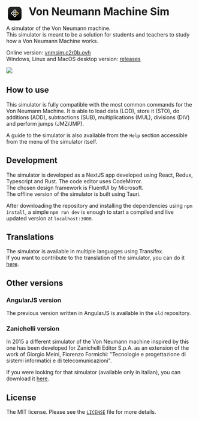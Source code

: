 # Von Neumann Machine Sim <img align="left" width="45" height="45" src="/src-tauri/icons/128x128.png" style="margin-right:15px" />

A simulator of the Von Neumann machine.  
This simulator is meant to be a solution for students and teachers to study how a Von Neumann Machine works.

Online version: [vnmsim.c2r0b.ovh](https://vnmsim.c2r0b.ovh/)  
Windows, Linux and MacOS desktop version: [releases](https://github.com/c2r0b/vnmsim/releases) 

[<img src="https://is1-ssl.mzstatic.com/image/thumb/PurpleSource116/v4/ef/a6/08/efa60861-f6b9-6943-1018-9db026374842/acb89f71-72cc-4ec5-8340-79f805c2fd62_Screenshot_2023-12-21_at_14.37.22.png/313x0w.webp">](https://apps.apple.com/it/app/von-neumann-machine-simulator/id6474739902)

## How to use

This simulator is fully compatible with the most common commands for the Von Neumann Machine. It is able to load data (LOD), store it (STO), do additions (ADD), subtractions (SUB), multiplications (MUL), divisions (DIV) and perform jumps (JMZ/JMP).

A guide to the simulator is also available from the `Help` section accessible from the menu of the simulator itself.

## Development

The simulator is developed as a NextJS app developed using React, Redux, Typescript and Rust. The code editor uses CodeMirror.  
The chosen design framework is FluentUI by Microsoft.  
The offline version of the simulator is built using Tauri.

After downloading the repository and installing the dependencies using `npm install`, a simple `npm run dev` is enough to start a compiled and live updated version at `localhost:3000`.

## Translations

The simulator is available in multiple languages using Transifex.  
If you want to contribute to the translation of the simulator, you can do it [here](https://www.transifex.com/lorenzo-ganni/vnmsim/).

## Other versions

### AngularJS version

The previous version written in AngularJS is available in the `old` repository.

### Zanichelli version

In 2015 a different simulator of the Von Neumann machine inspired by this one has been developed for Zanichelli Editor S.p.A. as an extension of the work of Giorgio Meini, Fiorenzo Formichi: "Tecnologie e progettazione di sistemi informatici e di telecomunicazioni".

If you were looking for that simulator (available only in italian), you can download it [here](http://goo.gl/hSwG4m).

## License

The MIT license. Please see the [`LICENSE`](./LICENSE) file for more details.
